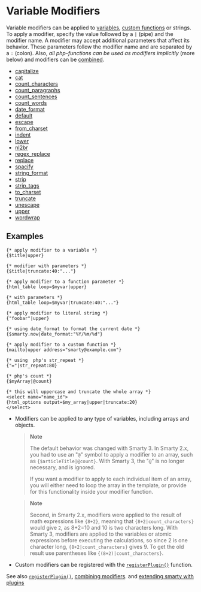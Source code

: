 # Variable Modifiers

Variable modifiers can be applied to
[variables](../language-variables/index.md), [custom functions](../language-custom-functions/index.md)
or strings. To apply a modifier,
specify the value followed by a `|` (pipe) and the modifier name. A
modifier may accept additional parameters that affect its behavior.
These parameters follow the modifier name and are separated by a `:`
(colon). Also, *all php-functions can be used as modifiers implicitly*
(more below) and modifiers can be
[combined](../language-combining-modifiers.md).

- [capitalize](language-modifier-capitalize.md)
- [cat](language-modifier-cat.md)
- [count_characters](language-modifier-count-characters.md)
- [count_paragraphs](language-modifier-count-paragraphs.md)
- [count_sentences](language-modifier-count-sentences.md)
- [count_words](language-modifier-count-words.md)
- [date_format](language-modifier-date-format.md)
- [default](language-modifier-default.md)
- [escape](language-modifier-escape.md)
- [from_charset](language-modifier-from-charset.md)
- [indent](language-modifier-indent.md)
- [lower](language-modifier-lower.md)
- [nl2br](language-modifier-nl2br.md)
- [regex_replace](language-modifier-regex-replace.md)
- [replace](language-modifier-replace.md)
- [spacify](language-modifier-spacify.md)
- [string_format](language-modifier-string-format.md)
- [strip](language-modifier-strip.md)
- [strip_tags](language-modifier-strip-tags.md)
- [to_charset](language-modifier-to-charset.md)
- [truncate](language-modifier-truncate.md)
- [unescape](language-modifier-unescape.md)
- [upper](language-modifier-upper.md)
- [wordwrap](language-modifier-wordwrap.md)

## Examples

```smarty
{* apply modifier to a variable *}
{$title|upper}

{* modifier with parameters *}
{$title|truncate:40:"..."}

{* apply modifier to a function parameter *}
{html_table loop=$myvar|upper}

{* with parameters *}
{html_table loop=$myvar|truncate:40:"..."}

{* apply modifier to literal string *}
{"foobar"|upper}

{* using date_format to format the current date *}
{$smarty.now|date_format:"%Y/%m/%d"}

{* apply modifier to a custom function *}
{mailto|upper address="smarty@example.com"}

{* using  php's str_repeat *}
{"="|str_repeat:80}

{* php's count *}
{$myArray|@count}

{* this will uppercase and truncate the whole array *}
<select name="name_id">
{html_options output=$my_array|upper|truncate:20}
</select>
```  
      
- Modifiers can be applied to any type of variables, including arrays
    and objects.

    > **Note**
    >
    > The default behavior was changed with Smarty 3. In Smarty 2.x, you
    > had to use an "`@`" symbol to apply a modifier to an array, such
    > as `{$articleTitle|@count}`. With Smarty 3, the "`@`" is no
    > longer necessary, and is ignored.
    >
    > If you want a modifier to apply to each individual item of an
    > array, you will either need to loop the array in the template, or
    > provide for this functionality inside your modifier function.

    > **Note**
    >
    > Second, in Smarty 2.x, modifiers were applied to the result of
    > math expressions like `{8+2}`, meaning that
    > `{8+2|count_characters}` would give `2`, as 8+2=10 and 10 is two
    > characters long. With Smarty 3, modifiers are applied to the
    > variables or atomic expressions before executing the calculations,
    > so since 2 is one character long, `{8+2|count_characters}`
    > gives 9. To get the old result use parentheses like
    > `{(8+2)|count_characters}`.

- Custom modifiers can be registered
    with the [`registerPlugin()`](../programmers/api-functions/api-register-plugin.md)
    function.

See also [`registerPlugin()`](../../programmers/api-functions/api-register-plugin.md), [combining
modifiers](../language-combining-modifiers.md). and [extending smarty with
plugins](../../programmers/plugins.md)

